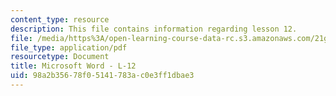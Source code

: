 ```yaml
---
content_type: resource
description: This file contains information regarding lesson 12.
file: /media/https%3A/open-learning-course-data-rc.s3.amazonaws.com/21g-104-chinese-iv-regular-spring-2004/98a2b35678f05141783ac0e3ff1dbae3_MIT21G_104S04_L12.pdf
file_type: application/pdf
resourcetype: Document
title: Microsoft Word - L-12
uid: 98a2b356-78f0-5141-783a-c0e3ff1dbae3
---
```

